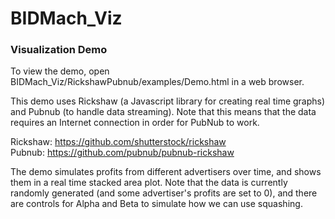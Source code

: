 # BIDMach_Viz


### Visualization Demo
To view the demo, open BIDMach_Viz/RickshawPubnub/examples/Demo.html in a web browser.


This demo uses Rickshaw (a Javascript library for creating real time graphs) and Pubnub (to handle data streaming). Note that this means that the data requires an Internet connection in order for PubNub to work.

Rickshaw: https://github.com/shutterstock/rickshaw  
Pubnub: https://github.com/pubnub/pubnub-rickshaw

The demo simulates profits from different advertisers over time, and shows them in a real time stacked area plot. Note that the data is currently randomly generated (and some advertiser's profits are set to 0), and there are controls for Alpha and Beta to simulate how we can use squashing.
